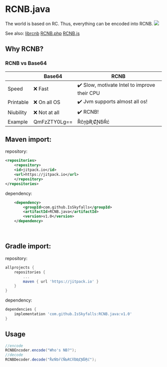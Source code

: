 # RCNB.java 

The world is based on RC. Thus, everything can be encoded into RCNB.
[![](https://www.jitpack.io/v/IsSkyfalls/RCNB.java.svg)](https://www.jitpack.io/#IsSkyfalls/RCNB.java)

See also: [librcnb](https://github.com/rcnbapp/librcnb) [RCNB.php](https://github.com/rcnbapp/RCNB.php) [RCNB.js](https://github.com/rcnbapp/RCNB.js)

## Why RCNB?

### RCNB vs Base64

|           | Base64       | RCNB                                                          |
|-----------|--------------|---------------------------------------------------------------|
| Speed     | ❌ Fast       | ✔️ Slow, motivate Intel to improve their CPU                   |
| Printable | ❌ On all OS  | ✔️ Jvm supports almost all os! |
| Niubility | ❌ Not at all | ✔️ RCNB!                                                     |
| Example   | QmFzZTY0Lg== | ȐĉņþƦȻƝƃŔć                                                    |

<a name="maven"></a>
Maven import:
--------

repository:

```xml
<repositories>
    <repository>
    <id>jitpack.io</id>
    <url>https://jitpack.io</url>
    </repository>
</repositories>
```

dependency:

```xml
	<dependency>
	    <groupId>com.github.IsSkyfalls</groupId>
	    <artifactId>RCNB.java</artifactId>
	    <version>v1.0</version>
	</dependency>
```

<br>

<a name="gradle"></a>
Gradle import:
--------

repository:

```gradle
allprojects {
    repositories {
        ...
        maven { url 'https://jitpack.io' }
    }
}
```

dependency:

```gradle
dependencies {
    implementation 'com.github.IsSkyfalls:RCNB.java:v1.0'
}
```

## Usage
```java
//encode
RCNBEncoder.encode("Who's NB?");
//decode
RCNBDecoder.decode("ȐȼŃƅȓčÑƄɌCňƀƦȻƝƃŖć");
```
